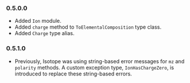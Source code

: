 ### 0.5.0.0

* Added `Ion` module.
* Added `charge` method to `ToElementalComposition` type class.
* Added `Charge` type alias.

### 0.5.1.0

* Previously, Isotope was using string-based error messages for `mz` and `polarity` methods. A custom exception type, `IonHasChargeZero`, is introduced to replace these string-based errors.
